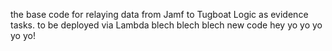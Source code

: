 the base code for relaying data from Jamf to Tugboat Logic as evidence tasks. to be deployed via Lambda
blech blech blech
new code hey
yo yo yo yo yo!
